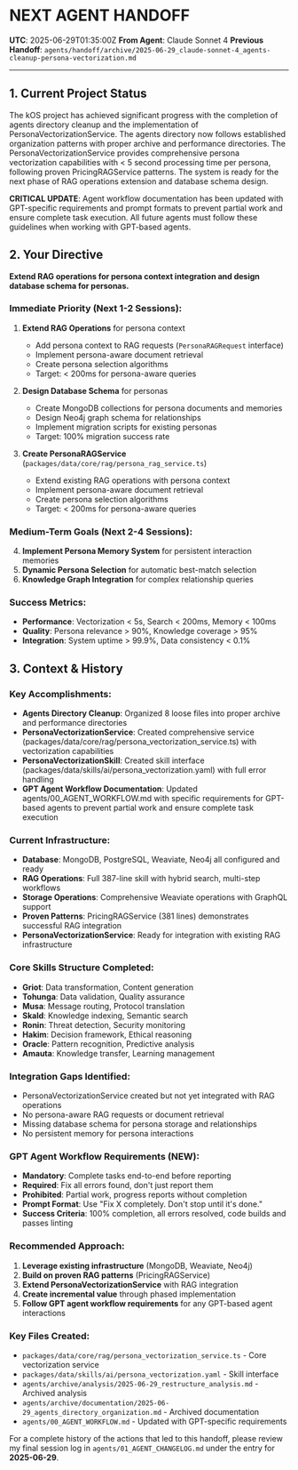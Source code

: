 # **NEXT AGENT HANDOFF**

**UTC**: 2025-06-29T01:35:00Z
**From Agent**: Claude Sonnet 4
**Previous Handoff**: `agents/handoff/archive/2025-06-29_claude-sonnet-4_agents-cleanup-persona-vectorization.md`

---

## 1. Current Project Status

The kOS project has achieved significant progress with the completion of agents directory cleanup and the implementation of PersonaVectorizationService. The agents directory now follows established organization patterns with proper archive and performance directories. The PersonaVectorizationService provides comprehensive persona vectorization capabilities with < 5 second processing time per persona, following proven PricingRAGService patterns. The system is ready for the next phase of RAG operations extension and database schema design.

**CRITICAL UPDATE**: Agent workflow documentation has been updated with GPT-specific requirements and prompt formats to prevent partial work and ensure complete task execution. All future agents must follow these guidelines when working with GPT-based agents.

## 2. Your Directive

**Extend RAG operations for persona context integration and design database schema for personas.**

### Immediate Priority (Next 1-2 Sessions):
1. **Extend RAG Operations** for persona context
   - Add persona context to RAG requests (`PersonaRAGRequest` interface)
   - Implement persona-aware document retrieval
   - Create persona selection algorithms
   - Target: < 200ms for persona-aware queries

2. **Design Database Schema** for personas
   - Create MongoDB collections for persona documents and memories
   - Design Neo4j graph schema for relationships
   - Implement migration scripts for existing personas
   - Target: 100% migration success rate

3. **Create PersonaRAGService** (`packages/data/core/rag/persona_rag_service.ts`)
   - Extend existing RAG operations with persona context
   - Implement persona-aware document retrieval
   - Create persona selection algorithms
   - Target: < 200ms for persona-aware queries

### Medium-Term Goals (Next 2-4 Sessions):
4. **Implement Persona Memory System** for persistent interaction memories
5. **Dynamic Persona Selection** for automatic best-match selection
6. **Knowledge Graph Integration** for complex relationship queries

### Success Metrics:
- **Performance**: Vectorization < 5s, Search < 200ms, Memory < 100ms
- **Quality**: Persona relevance > 90%, Knowledge coverage > 95%
- **Integration**: System uptime > 99.9%, Data consistency < 0.1%

## 3. Context & History

### Key Accomplishments:
- **Agents Directory Cleanup**: Organized 8 loose files into proper archive and performance directories
- **PersonaVectorizationService**: Created comprehensive service (packages/data/core/rag/persona_vectorization_service.ts) with vectorization capabilities
- **PersonaVectorizationSkill**: Created skill interface (packages/data/skills/ai/persona_vectorization.yaml) with full error handling
- **GPT Agent Workflow Documentation**: Updated agents/00_AGENT_WORKFLOW.md with specific requirements for GPT-based agents to prevent partial work and ensure complete task execution

### Current Infrastructure:
- **Database**: MongoDB, PostgreSQL, Weaviate, Neo4j all configured and ready
- **RAG Operations**: Full 387-line skill with hybrid search, multi-step workflows
- **Storage Operations**: Comprehensive Weaviate operations with GraphQL support
- **Proven Patterns**: PricingRAGService (381 lines) demonstrates successful RAG integration
- **PersonaVectorizationService**: Ready for integration with existing RAG infrastructure

### Core Skills Structure Completed:
- **Griot**: Data transformation, Content generation
- **Tohunga**: Data validation, Quality assurance
- **Musa**: Message routing, Protocol translation
- **Skald**: Knowledge indexing, Semantic search
- **Ronin**: Threat detection, Security monitoring
- **Hakim**: Decision framework, Ethical reasoning
- **Oracle**: Pattern recognition, Predictive analysis
- **Amauta**: Knowledge transfer, Learning management

### Integration Gaps Identified:
- PersonaVectorizationService created but not yet integrated with RAG operations
- No persona-aware RAG requests or document retrieval
- Missing database schema for persona storage and relationships
- No persistent memory for persona interactions

### GPT Agent Workflow Requirements (NEW):
- **Mandatory**: Complete tasks end-to-end before reporting
- **Required**: Fix all errors found, don't just report them
- **Prohibited**: Partial work, progress reports without completion
- **Prompt Format**: Use "Fix X completely. Don't stop until it's done."
- **Success Criteria**: 100% completion, all errors resolved, code builds and passes linting

### Recommended Approach:
1. **Leverage existing infrastructure** (MongoDB, Weaviate, Neo4j)
2. **Build on proven RAG patterns** (PricingRAGService)
3. **Extend PersonaVectorizationService** with RAG integration
4. **Create incremental value** through phased implementation
5. **Follow GPT agent workflow requirements** for any GPT-based agent interactions

### Key Files Created:
- `packages/data/core/rag/persona_vectorization_service.ts` - Core vectorization service
- `packages/data/skills/ai/persona_vectorization.yaml` - Skill interface
- `agents/archive/analysis/2025-06-29_restructure_analysis.md` - Archived analysis
- `agents/archive/documentation/2025-06-29_agents_directory_organization.md` - Archived documentation
- `agents/00_AGENT_WORKFLOW.md` - Updated with GPT-specific requirements

For a complete history of the actions that led to this handoff, please review my final session log in `agents/01_AGENT_CHANGELOG.md` under the entry for **2025-06-29**. 